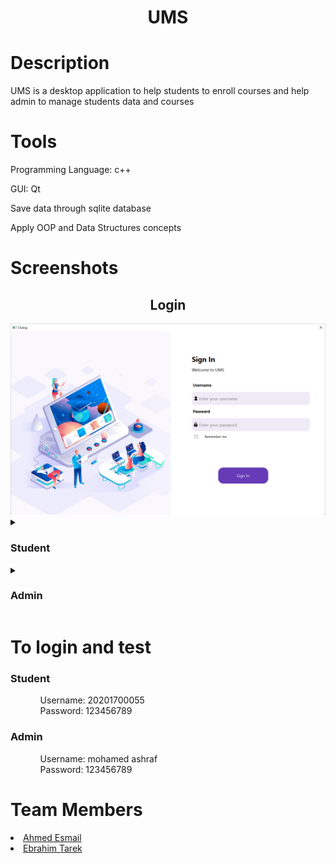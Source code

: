 <h1 align="center">UMS</h1>


<h1>Description</h1>
<p align="left">UMS is a desktop application to help students to enroll courses and help admin to manage students data and courses</p>


<h1>Tools</h1>
<p>Programming Language: c++</p>
<p>GUI: Qt</p>
<p>Save data through sqlite database</p>
<p>Apply OOP and Data Structures concepts</p>


<h1>Screenshots</h1>
<h2 align="center">Login</h2>
<img src="https://raw.githubusercontent.com/AhmedEsmail8/UMS/main/screen%20shots/Login.png"/>
<details>
  <summary><h3>Student</h3></summary>
  <ul>
    <ul>
      <h2 align="center">Student Home</h2>
      <img src="https://github.com/AhmedEsmail8/UMS/blob/main/screen%20shots/Student_Home.png?raw=true"/>
    </ul>
    <ul>
      <h2 align="center">Student Home</h2>
      <img src="https://github.com/AhmedEsmail8/UMS/blob/main/screen%20shots/Student_Home.png?raw=true"/>
    </ul>
    <ull>
      <h2 align="center">Current Courses</h2>
      <img src="https://github.com/AhmedEsmail8/UMS/blob/main/screen%20shots/Current_Courses.png?raw=true">
    </ul>
    <ul>
      <h2 align="center">Finished Courses</h2>
      <img src="https://github.com/AhmedEsmail8/UMS/blob/main/screen%20shots/Finished_Courses.png?raw=true"/>
   </ul>
    <ul>
      <h2 align="center">Register Course</h2>
      <img src="https://github.com/AhmedEsmail8/UMS/blob/main/screen%20shots/Register_Course.png?raw=true"/>
    </ul>
  </ul>
</details>

<details>
  <summary><h3>Admin</h3></summary>
  <ul>
    <ul>
      <h2 align="center">Admin Home</h2>
      <img src="https://github.com/AhmedEsmail8/UMS/blob/main/screen%20shots/Admin_Home.png?raw=true"/>
    </ul>
    <ul>
      <h2 align="center">Add Student</h2>
      <img src="https://github.com/AhmedEsmail8/UMS/blob/main/screen%20shots/Add_Student.png?raw=true"/>
    </ul>
    <ul>
      <h2 align="center">Course Data</h2>
      <img src="https://github.com/AhmedEsmail8/UMS/blob/main/screen%20shots/Course_Data.png?raw=true"/>
    </ul>
    <ul>
      <h2 align="center">Pending Requests</h2>
      <img src="https://github.com/AhmedEsmail8/UMS/blob/main/screen%20shots/Pending_Requests.png?raw=true"/>
    </ul>
    <ul>
      <h2 align="center">Student Data</h2>
      <img src="https://github.com/AhmedEsmail8/UMS/blob/main/screen%20shots/Student_Data.png?raw=true"/>
    </ul>
    <ul>
      <h2 align="center">Add Course</h2>
      <img src="https://github.com/AhmedEsmail8/UMS/blob/main/screen%20shots/Add_Course.png?raw=true"/>
    </ul>
  </ul>
</details>


<h1>To login and test</h1>
<h3>Student</h3>
<ul>
  <ul>
    <p>Username: 20201700055 <br> Password: 123456789</ul>
  </ul>
</ul>
<h3>Admin</h3>
<ul>
  <ul>
    <p>Username: mohamed ashraf <br> Password: 123456789</ul>
  </ul>
</ul>

<h1>Team Members</h1>
<li><a href="https://github.com/AhmedEsmail8">Ahmed Esmail</a></li>
<li><a href="https://github.com/EbrahimTarek02">Ebrahim Tarek</a></li>

